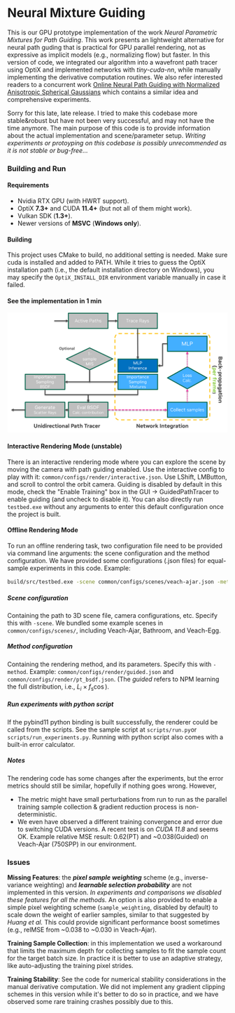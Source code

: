 # Neural Mixture Guiding 

This is our GPU prototype implementation of the work *Neural Parametric Mixtures for Path Guiding*. This work presents an lightweight alternative for neural path guding that is practical for GPU parallel rendering, not as expressive as implicit models (e.g., normalizing flow) but faster. In this version of code, we integrated our algorithm into a wavefront path tracer using OptiX and implemented networks with *tiny-cuda-nn*, while manually implementing the derivative computation routines. We also refer interested readers to a concurrent work [Online Neural Path Guiding with Normalized Anisotropic Spherical Gaussians](https://dl.acm.org/doi/10.1145/3649310) which contains a similar idea and comprehensive experiments.

Sorry for this late, late release. I tried to make this codebase more stable&robust but have not been very successful, and may not have the time anymore. The main purpose of this code is to provide information about the actual implementation and scene/parameter setup. *Writing experiments or protoyping on this codebase is possibly unrecommended as it is not stable or bug-free...*  

### Building and Run

#### Requirements

- Nvidia RTX GPU (with HWRT support).
- OptiX **7.3+** and CUDA **11.4+** (but not all of them might work).
- Vulkan SDK (**1.3+**).  
- Newer versions of **MSVC** (**Windows only**).

#### Building

This project uses CMake to build, no additional setting is needed. Make sure cuda is installed and added to PATH. While it tries to guess the OptiX installation path (i.e., the default installation directory on Windows), you may specify the `OptiX_INSTALL_DIR` environment variable manually in case it failed.

#### See the implementation in 1 min

![integration](common/images/integration.png)

#### Interactive Rendering Mode (unstable)

There is an interactive rendering mode where you can explore the scene by moving the camera with path guiding enabled. Use the interactive config to play with it: `common/configs/render/interactive.json`. Use LShift, LMButton, and scroll to control the orbit camera. Guiding is disabled by default in this mode, check the "Enable Training" box in the GUI -> GuidedPathTracer to enable guiding (and uncheck to disable it). You can also directly run `testbed.exe` without any arguments to enter this default configuration once the project is built.

#### Offline Rendering Mode 

To run an offline rendering task, two configuration file need to be provided via command line arguments: the scene configuration and the method configuration. We have provided some configurations (.json files) for equal-sample experiments in this code. Example: 

~~~bash
build/src/testbed.exe -scene common/configs/scenes/veach-ajar.json -method common/configs/render/guided.json
~~~

##### Scene configuration

Containing the path to 3D scene file, camera configurations, etc. Specify this with `-scene`. We bundled some example scenes in `common/configs/scenes/`, including Veach-Ajar, Bathroom, and Veach-Egg. 

##### Method configuration  

Containing the rendering method, and its parameters. Specify this with `-method`. Example: `common/configs/render/guided.json` and  `common/configs/render/pt_bsdf.json`. (The *guided* refers to NPM learning the full distribution, i.e., $L_i \times f_{\mathrm{s}}  \cos$).

##### Run experiments with python script

If the pybind11 python binding is built successfully, the renderer could be called from the scripts. See the sample script at `scripts/run.py`or  `scripts/run_experiments.py`. Running with python script also comes with a built-in error calculator.

##### Notes

The rendering code has some changes after the experiments, but the error metrics should still be similar, hopefully if nothing goes wrong. However,

- The metric might have small perturbations from run to run as the parallel training sample collection & gradient reduction process is non-deterministic.
- We even have observed a different training convergence and error due to switching CUDA versions. A recent test is on *CUDA 11.8* and seems OK. Example relative MSE result: 0.62(PT) and ~0.038(Guided) on Veach-Ajar (750SPP) in our environment. 

### Issues

**Missing Features**: the ***pixel sample weighting*** scheme (e.g., inverse-variance weighting) and ***learnable selection probability*** are not implemented in this version.  *In experiments and comparisons we disabled these features for all the methods.* An option is also provided to enable a simple pixel weighting scheme (`sample_weighting`, disabled by default) to scale down the weight of earlier samples, similar to that suggested by *Huang et al.* This could provide significant performance boost sometimes (e.g., relMSE from ~0.038 to ~0.030 in Veach-Ajar).

**Training Sample Collection**: in this implementation we used a workaround that limits the maximum depth for collecting samples to fit the sample count for the target batch size. In practice it is better to use an adaptive strategy, like auto-adjusting the training pixel strides.

**Training Stability**: See the code for numerical stability considerations in the manual derivative computation.  We did not implement any gradient clipping schemes in this version while it's better to do so in practice, and we have observed some rare training crashes possibly due to this.
